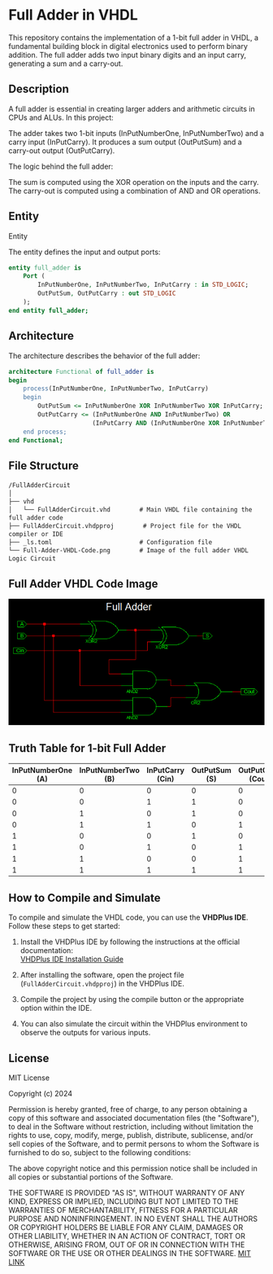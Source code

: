 # Full Adder in VHDL

This repository contains the implementation of a 1-bit full adder in VHDL, a fundamental building block in digital electronics used to perform binary addition. The full adder adds two input binary digits and an input carry, generating a sum and a carry-out.

## Description
A full adder is essential in creating larger adders and arithmetic circuits in CPUs and ALUs. In this project:

The adder takes two 1-bit inputs (InPutNumberOne, InPutNumberTwo) and a carry input (InPutCarry).
It produces a sum output (OutPutSum) and a carry-out output (OutPutCarry).

The logic behind the full adder:

The sum is computed using the XOR operation on the inputs and the carry.
The carry-out is computed using a combination of AND and OR operations.

## Entity
Entity

The entity defines the input and output ports:
```vhdl
entity full_adder is
    Port (
        InPutNumberOne, InPutNumberTwo, InPutCarry : in STD_LOGIC;
        OutPutSum, OutPutCarry : out STD_LOGIC
    );
end entity full_adder;
```
## Architecture
The architecture describes the behavior of the full adder:
```vhdl
architecture Functional of full_adder is
begin
    process(InPutNumberOne, InPutNumberTwo, InPutCarry)
    begin
        OutPutSum <= InPutNumberOne XOR InPutNumberTwo XOR InPutCarry;
        OutPutCarry <= (InPutNumberOne AND InPutNumberTwo) OR 
                       (InPutCarry AND (InPutNumberOne XOR InPutNumberTwo));
    end process;
end Functional;
```

## File Structure
```
/FullAdderCircuit
│
├── vhd
│   └── FullAdderCircuit.vhd        # Main VHDL file containing the full adder code
├── FullAdderCircuit.vhdpproj        # Project file for the VHDL compiler or IDE
├── _ls.toml                        # Configuration file
└── Full-Adder-VHDL-Code.png        # Image of the full adder VHDL Logic Circuit
```
## Full Adder VHDL Code Image

![Full Adder VHDL Code](Full-Adder-VHDL-Code.png)

## Truth Table for 1-bit Full Adder

| InPutNumberOne (A) | InPutNumberTwo (B) | InPutCarry (Cin) | OutPutSum (S) | OutPutCarry (Cout) |
|--------------------|--------------------|------------------|---------------|--------------------|
| 0                  | 0                  | 0                | 0             | 0                  |
| 0                  | 0                  | 1                | 1             | 0                  |
| 0                  | 1                  | 0                | 1             | 0                  |
| 0                  | 1                  | 1                | 0             | 1                  |
| 1                  | 0                  | 0                | 1             | 0                  |
| 1                  | 0                  | 1                | 0             | 1                  |
| 1                  | 1                  | 0                | 0             | 1                  |
| 1                  | 1                  | 1                | 1             | 1                  |

## How to Compile and Simulate

To compile and simulate the VHDL code, you can use the **VHDPlus IDE**. Follow these steps to get started:

1. Install the VHDPlus IDE by following the instructions at the official documentation:  
   [VHDPlus IDE Installation Guide](https://vhdplus.com/docs/getstarted/#install-vhdplus-ide)
   
2. After installing the software, open the project file (`FullAdderCircuit.vhdpproj`) in the VHDPlus IDE.

3. Compile the project by using the compile button or the appropriate option within the IDE.

4. You can also simulate the circuit within the VHDPlus environment to observe the outputs for various inputs.
## License

MIT License

Copyright (c) 2024

Permission is hereby granted, free of charge, to any person obtaining a copy
of this software and associated documentation files (the "Software"), to deal
in the Software without restriction, including without limitation the rights
to use, copy, modify, merge, publish, distribute, sublicense, and/or sell
copies of the Software, and to permit persons to whom the Software is
furnished to do so, subject to the following conditions:

The above copyright notice and this permission notice shall be included in all
copies or substantial portions of the Software.

THE SOFTWARE IS PROVIDED "AS IS", WITHOUT WARRANTY OF ANY KIND, EXPRESS OR
IMPLIED, INCLUDING BUT NOT LIMITED TO THE WARRANTIES OF MERCHANTABILITY,
FITNESS FOR A PARTICULAR PURPOSE AND NONINFRINGEMENT. IN NO EVENT SHALL THE
AUTHORS OR COPYRIGHT HOLDERS BE LIABLE FOR ANY CLAIM, DAMAGES OR OTHER
LIABILITY, WHETHER IN AN ACTION OF CONTRACT, TORT OR OTHERWISE, ARISING FROM,
OUT OF OR IN CONNECTION WITH THE SOFTWARE OR THE USE OR OTHER DEALINGS IN THE
SOFTWARE.
[MIT LINK](https://choosealicense.com/licenses/mit/)

